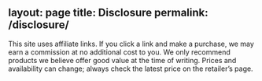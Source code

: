 layout: page
title: Disclosure
permalink: /disclosure/
---

This site uses affiliate links. If you click a link and make a purchase, we may earn a commission at no additional cost to you. We only recommend products we believe offer good value at the time of writing. Prices and availability can change; always check the latest price on the retailer’s page.
